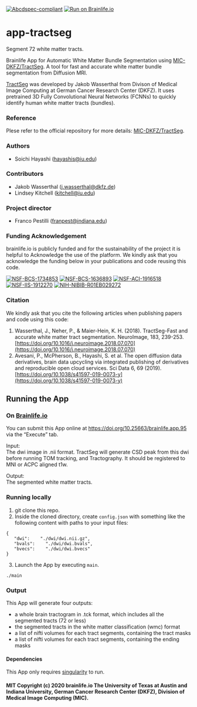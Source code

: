 [![Abcdspec-compliant](https://img.shields.io/badge/ABCD_Spec-v1.1-green.svg)](https://github.com/brain-life/abcd-spec)
[![Run on Brainlife.io](https://img.shields.io/badge/Brainlife-bl.app.95-blue.svg)](https://doi.org/10.25663/bl.app.95)

# app-tractseg

Segment 72 white matter tracts. 

Brainlife App for Automatic White Matter Bundle Segmentation using [MIC-DKFZ/TractSeg](https://github.com/MIC-DKFZ/TractSeg). A tool for fast and accurate white matter bundle segmentation from Diffusion MRI. 

[TractSeg](https://doi.org/10.1016/j.neuroimage.2018.07.070) was developed by Jakob Wasserthal from Divison of Medical Image Computing at German Cancer Research Center (DKFZ). It uses pretrained 3D Fully Convolutional Neural Networks (FCNNs) to quickly identify human white matter tracts (bundles).

### Reference
Plese refer to the official repository for more details: [MIC-DKFZ/TractSeg](https://github.com/MIC-DKFZ/TractSeg).

### Authors
- Soichi Hayashi (hayashis@iu.edu)

### Contributors
- Jakob Wasserthal (j.wasserthal@dkfz.de)
- Lindsey Kitchell (kitchell@iu.edu)

### Project director
- Franco Pestilli (franpest@indiana.edu)

### Funding Acknowledgement
brainlife.io is publicly funded and for the sustainability of the project it is helpful to Acknowledge the use of the platform. We kindly ask that you acknowledge the funding below in your publications and code reusing this code.

[![NSF-BCS-1734853](https://img.shields.io/badge/NSF_BCS-1734853-blue.svg)](https://nsf.gov/awardsearch/showAward?AWD_ID=1734853)
[![NSF-BCS-1636893](https://img.shields.io/badge/NSF_BCS-1636893-blue.svg)](https://nsf.gov/awardsearch/showAward?AWD_ID=1636893)
[![NSF-ACI-1916518](https://img.shields.io/badge/NSF_ACI-1916518-blue.svg)](https://nsf.gov/awardsearch/showAward?AWD_ID=1916518)
[![NSF-IIS-1912270](https://img.shields.io/badge/NSF_IIS-1912270-blue.svg)](https://nsf.gov/awardsearch/showAward?AWD_ID=1912270)
[![NIH-NIBIB-R01EB029272](https://img.shields.io/badge/NIH_NIBIB-R01EB029272-green.svg)](https://grantome.com/grant/NIH/R01-EB029272-01)

### Citation
We kindly ask that you cite the following articles when publishing papers and code using this code: 
1. Wasserthal, J., Neher, P., & Maier-Hein, K. H. (2018). TractSeg-Fast and accurate white matter tract segmentation. NeuroImage, 183, 239-253. [https://doi.org/10.1016/j.neuroimage.2018.07.070](https://doi.org/10.1016/j.neuroimage.2018.07.070)
2. Avesani, P., McPherson, B., Hayashi, S. et al. The open diffusion data derivatives, brain data upcycling via integrated publishing of derivatives and reproducible open cloud services. Sci Data 6, 69 (2019). [https://doi.org/10.1038/s41597-019-0073-y](https://doi.org/10.1038/s41597-019-0073-y)

## Running the App 
### On [Brainlife.io](http://brainlife.io/) 
You can submit this App online at https://doi.org/10.25663/brainlife.app.95 via the “Execute” tab.

Input: \
The dwi image in .nii format. TractSeg will generate CSD peak from this dwi before running TOM tracking, and Tractography. It should be registered to MNI or ACPC aligned t1w.

Output: \
The segmented white matter tracts.

### Running locally
1. git clone this repo.
2. Inside the cloned directory, create `config.json` with something like the following content with paths to your input files:
```
{
   "dwi":    "./dwi/dwi.nii.gz",
   "bvals":    "./dwi/dwi.bvals",
   "bvecs":    "./dwi/dwi.bvecs"
}
```
3. Launch the App by executing `main`.
```
./main
```

### Output
This App will generate four outputs:
* a whole brain tractogram in .tck format, which includes all the segmented tracts (72 or less)
* the segmented tracts in the white matter classification (wmc) format
* a list of nifti volumes for each tract segments, containing the tract masks
* a list of nifti volumes for each tract segments, containing the ending masks

#### Dependencies
This App only requires [singularity](https://sylabs.io/singularity/) to run.

#### MIT Copyright (c) 2020 brainlife.io The University of Texas at Austin and Indiana University, German Cancer Research Center (DKFZ), Division of Medical Image Computing (MIC). 
